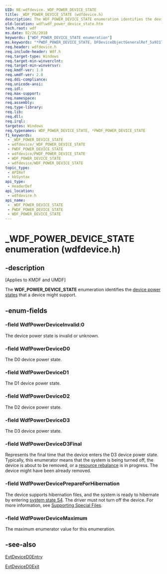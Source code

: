 ```yaml
---
UID: NE:wdfdevice._WDF_POWER_DEVICE_STATE
title: _WDF_POWER_DEVICE_STATE (wdfdevice.h)
description: The WDF_POWER_DEVICE_STATE enumeration identifies the device power states that a device might support.
old-location: wdf\wdf_power_device_state.htm
tech.root: wdf
ms.date: 02/26/2018
keywords: ["WDF_POWER_DEVICE_STATE enumeration"]
ms.keywords: "*PWDF_POWER_DEVICE_STATE, DFDeviceObjectGeneralRef_5a921767-81e1-4a80-b775-8f91819c6ea5.xml, PWDF_POWER_DEVICE_STATE, PWDF_POWER_DEVICE_STATE enumeration pointer, WDF_POWER_DEVICE_STATE, WDF_POWER_DEVICE_STATE enumeration, WdfPowerDeviceD0, WdfPowerDeviceD1, WdfPowerDeviceD2, WdfPowerDeviceD3, WdfPowerDeviceD3Final, WdfPowerDeviceInvalid, WdfPowerDeviceMaximum, WdfPowerDevicePrepareForHibernation, _WDF_POWER_DEVICE_STATE, kmdf.wdf_power_device_state, wdf.wdf_power_device_state, wdfdevice/PWDF_POWER_DEVICE_STATE, wdfdevice/WDF_POWER_DEVICE_STATE, wdfdevice/WdfPowerDeviceD0, wdfdevice/WdfPowerDeviceD1, wdfdevice/WdfPowerDeviceD2, wdfdevice/WdfPowerDeviceD3, wdfdevice/WdfPowerDeviceD3Final, wdfdevice/WdfPowerDeviceInvalid, wdfdevice/WdfPowerDeviceMaximum, wdfdevice/WdfPowerDevicePrepareForHibernation"
req.header: wdfdevice.h
req.include-header: Wdf.h
req.target-type: Windows
req.target-min-winverclnt: 
req.target-min-winversvr: 
req.kmdf-ver: 1.0
req.umdf-ver: 2.0
req.ddi-compliance: 
req.unicode-ansi: 
req.idl: 
req.max-support: 
req.namespace: 
req.assembly: 
req.type-library: 
req.lib: 
req.dll: 
req.irql: 
targetos: Windows
req.typenames: WDF_POWER_DEVICE_STATE, *PWDF_POWER_DEVICE_STATE
f1_keywords:
 - _WDF_POWER_DEVICE_STATE
 - wdfdevice/_WDF_POWER_DEVICE_STATE
 - PWDF_POWER_DEVICE_STATE
 - wdfdevice/PWDF_POWER_DEVICE_STATE
 - WDF_POWER_DEVICE_STATE
 - wdfdevice/WDF_POWER_DEVICE_STATE
topic_type:
 - APIRef
 - kbSyntax
api_type:
 - HeaderDef
api_location:
 - wdfdevice.h
api_name:
 - _WDF_POWER_DEVICE_STATE
 - PWDF_POWER_DEVICE_STATE
 - WDF_POWER_DEVICE_STATE
---
```


# _WDF_POWER_DEVICE_STATE enumeration (wdfdevice.h)


## -description

<p class="CCE_Message">[Applies to KMDF and UMDF]</p>

The <b>WDF_POWER_DEVICE_STATE</b> enumeration identifies the <a href="/windows-hardware/drivers/kernel/device-power-states">device power states</a> that a device might support.

## -enum-fields

### -field WdfPowerDeviceInvalid:0

The device power state is invalid or unknown.

### -field WdfPowerDeviceD0

The D0 device power state.

### -field WdfPowerDeviceD1

The D1 device power state.

### -field WdfPowerDeviceD2

The D2 device power state.

### -field WdfPowerDeviceD3

The D3 device power state.

### -field WdfPowerDeviceD3Final

Represents the final time that the device enters the D3 device power state. Typically, this enumerator means that the system is being turned off, the device is about to be removed, or a <a href="/windows-hardware/drivers/wdf/the-pnp-manager-redistributes-system-resources">resource rebalance</a> is in progress. The device might have been already removed.

### -field WdfPowerDevicePrepareForHibernation

The device supports hibernation files, and the system is ready to hibernate by entering <a href="/windows-hardware/drivers/kernel/system-sleeping-states">system state S4</a>. The driver must not turn off the device. For more information, see <a href="/windows-hardware/drivers/wdf/supporting-special-files">Supporting Special Files</a>.

### -field WdfPowerDeviceMaximum

The maximum enumerator value for this enumeration.

## -see-also

<a href="/windows-hardware/drivers/ddi/wdfdevice/nc-wdfdevice-evt_wdf_device_d0_entry">EvtDeviceD0Entry</a>



<a href="/windows-hardware/drivers/ddi/wdfdevice/nc-wdfdevice-evt_wdf_device_d0_exit">EvtDeviceD0Exit</a>


